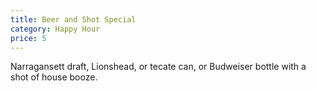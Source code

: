 ```yaml
---
title: Beer and Shot Special
category: Happy Hour
price: 5
---
```


Narragansett draft, Lionshead, or tecate can, or Budweiser bottle with a shot of house booze.
